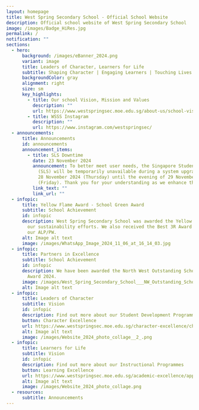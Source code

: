```yaml
---
layout: homepage
title: West Spring Secondary School - Official School Website
description: Official school website of West Spring Secondary School
image: /images/Badge_HiRes.jpg
permalink: /
notification: ""
sections:
  - hero:
      background: /images/eBanner_2024.png
      variant: image
      title: Leaders of Character, Learners for Life
      subtitle: Shaping Character | Engaging Learners | Touching Lives
      backgroundColor: gray
      alignment: right
      size: sm
      key_highlights:
        - title: Our school Vision, Mission and Values
          description: ""
          url: https://www.westspringsec.moe.edu.sg/about-us/school-vision-mission-values/
        - title: WSSS Instagram
          description: ""
          url: https://www.instagram.com/westspringsec/
  - announcements:
      title: Announcements
      id: announcements
      announcement_items:
        - title: SLS Downtime
          date: 23 November 2024
          announcement: To better meet user needs, the Singapore Student Learning Space
            (SLS) will be temporarily unavailable during a system upgrade from
            28 November 2024 (Thursday) until the evening of 29 November 2024
            (Friday). Thank you for your understanding as we enhance the system.
          link_text: ""
          link_url: ""
  - infopic:
      title: Yellow Flame Award - School Green Award
      subtitle: School Achievement
      id: infopic
      description: West Spring Secondary School was awarded the Yellow Flame Award for
        our sustainability efforts. We also received the Best 3R Award for ActS,
        our ALP/PW.
      alt: Image alt text
      image: /images/WhatsApp_Image_2024_11_06_at_16_14_03.jpg
  - infopic:
      title: Partners in Excellence
      subtitle: School Achievement
      id: infopic
      description: We have been awarded the North West Outstanding School Partner
        Award 2024.
      image: /images/West_Spring_Secondary_School___NW_Outstanding_School_Partner_Award_2024__Gold_.jpg
      alt: Image alt text
  - infopic:
      title: Leaders of Character
      subtitle: Vision
      id: infopic
      description: Find out more about our Student Development Programmes
      button: Character Excellence
      url: https://www.westspringsec.moe.edu.sg/character-excellence/character-and-citizenship-education/
      alt: Image alt text
      image: /images/Website_2024_photo_collage__2_.png
  - infopic:
      title: Learners for Life
      subtitle: Vision
      id: infopic
      description: Find out more about our Instructional Programmes
      button: Learning Excellence
      url: https://www.westspringsec.moe.edu.sg/academic-excellence/applied-learning-programme/
      alt: Image alt text
      image: /images/Website_2024_photo_collage.png
  - resources:
      subtitle: Announcements
---
```

